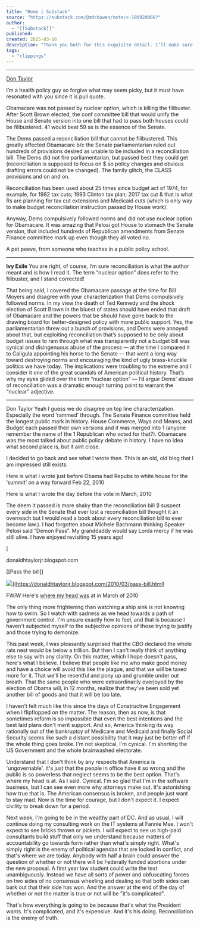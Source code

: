 ```yaml
---
title: "Home | Substack"
source: "https://substack.com/@mdcbowen/note/c-100920066?"
author:
  - "[[Substack]]"
published:
created: 2025-03-16
description: "Thank you both for this exquisite detail. I’ll make sure to append it to the record."
tags:
  - "clippings"
---
```

---

[Don Taylor](https://substack.com/@professortaylor?)

I’m a health policy guy so forgive what may seem picky, but it must have resonated with you since it is pull quote.

Obamacare was not passed by nuclear option, which is killing the filibuster. After Scott Brown elected, the conf committee bill that would unify the House and Senate version into one bill that had to pass both houses could be filibustered. 41 would beat 59 as is the essence of the Senate.

The Dems passed a reconciliation bill that cannot be filibustered. This greatly affected Obamacare b/c the Senate parliamentarian ruled out hundreds of provisions desired as unable to be included in a reconciliation bill. The Dems did not fire parliamentarian, but passed best they could get (reconciliation is supposed to focus on $ so policy changes and obvious drafting errors could not be changed). The family glitch, the CLASS provisions and on and on.

Reconciliation has been used about 25 times since budget act of 1974, for example, for 1982 tax cuts; 1993 Clinton tax plan; 2017 tax cut & that is what Rs are planning for tax cut extensions and Medicaid cuts (which is only way to make budget reconciliation instruction passed by House work).

Anyway, Dems compulsively followed norms and did not use nuclear option for Obamacare. It was amazing that Pelosi got House to stomach the Senate version, that included hundreds of Republican amendments from Senate Finance committee mark up even though they all voted no.

A pet peeve, from someone who teaches in a public policy school.

---

**Ivy Exile**
You are right, of course, I’m sure reconciliation is what the author meant and is how I read it. The term “nuclear option” does refer to the filibuster, and I stand corrected!

That being said, I covered the Obamacare passage at the time for Bill Moyers and disagree with your characterization that Dems compulsively followed norms. In my view the death of Ted Kennedy and the shock election of Scott Brown in the bluest of states should have ended that draft of Obamacare and the powers that be should have gone back to the drawing board for better-designed policy with more public support. Yes, the parliamentarian threw out a bunch of provisions, and Dems were annoyed about that, but exploiting reconciliation that’s supposed to be only about budget issues to ram through what was transparently not a budget bill was cynical and disingenuous abuse of the process — at the time I compared it to Caligula appointing his horse to the Senate — that went a long way toward destroying norms and encouraging the kind of ugly brass-knuckle politics we have today. The implications were troubling to the extreme and I consider it one of the great scandals of American political history. That’s why my eyes glided over the term “nuclear option” — I’d argue Dems’ abuse of reconciliation was a dramatic enough turning point to warrant the “nuclear” adjective.

---

Don Taylor
Yeah I guess we do disagree on top line characterization. Especially the word ‘rammed’ through. The Senate Finance committee held the longest public mark in history. House Commerce, Ways and Means, and Budget each passed their own versions and it was merged into 1 (anyone remember the name of the 1 Republican who voted for that?). Obamacare was the most talked about public policy debate in history. I have no idea what second place is, but it aint close.

I decided to go back and see what I wrote then. This is an old, old blog that I am impressed still exists.

Here is what I wrote just before Obama had Repubs to white house for the ‘summit’ on a way forward Feb 22, 2010

Here is what I wrote the day before the vote in March, 2010

The deem it passed is more shaky than the reconciliation bill (I suspect every side in the Senate that ever lost a reconciliation bill thought it an overreach but I would read a book about every reconciliation bill to ever become law.). I had forgotten about Michele Bachmann thinking Speaker Pelosi said “Demon Pass”. My granddaddy would say Lorda mercy if he was still alive. I have enjoyed revisiting 15 years ago!

[

donaldhtaylorjr.blogspot.com

[[Pass the bill]]

![](https://substackcdn.com/image/fetch/w_64,h_64,c_fill,f_auto,q_auto:good,fl_progressive:steep,g_auto/https%3A%2F%2Fsubstack-post-media.s3.amazonaws.com%2Fpublic%2Fimages%2Fb8b25cea-7fb2-48b1-91a1-f8ca85c33287_18x13.gif)](https://donaldhtaylorjr.blogspot.com/2010/03/pass-bill.html)

FWIW
Here's [where my head was](https://cobb.typepad.com/cobb/2010/03/bipartisan-my-ass.html) at in March of 2010

The only thing more frightening than watching a ship sink is not knowing how to swim. So I watch with sadness as we head towards a path of government control. I'm unsure exactly how to feel, and that is because I haven't subjected myself to the subjective opinions of those trying to justify and those trying to demonize. 

This past week, I was pleasantly surprised that the CBO declared the whole rats nest would be below a trillion. But then I can't really think of anything else to say with any clarity. On this matter, which I hope doesn't pass, here's what I believe. I believe that people like me who make good money and have a choice will avoid this like the plague, and that we will be taxed more for it. That we'll be resentful and pony up and grumble under out breath. That the same people who were extraordinarily overjoyed by the election of Obama will, in 12 months, realize that they've been sold yet another bill of goods and that it will be too late. 

I haven't felt much like this since the days of Constructive Engagement when I flipflopped on the matter. The reason, then as now, is that sometimes reform is so impossible that even the best intentions and the best laid plans don't merit support. And so, America thinking its way rationally out of the bankruptcy of Medicare and Medicaid and finally Social Security seems like such a distant possibility that it may just be better off if the whole thing goes broke. I'm not skeptical, I'm cynical. I'm shorting the US Government and the whole brainwashed electorate. 

Understand that I don't think by any respects that America is 'ungovernable'. It's just that the people in office have it so wrong and the public is so powerless that neglect seems to be the best option. That's where my head is at. As I said. Cynical. I'm so glad that I'm in the software business, but I can see even more why attorneys make out. It's astonishing how true that is. The American consensus is broken, and people just want to stay mad. Now is the time for courage, but I don't expect it. I expect civility to break down for a period. 

Next week, I'm going to be in the wealthy part of DC. And as usual, I will continue doing my consulting work on the IT systems at Fannie Mae. I won't expect to see bricks thrown or pickets. I will expect to see us high-paid consultants build stuff that only we understand because matters of accountability go towards form rather than what's simply right. What's simply right is the enemy of political agendas that are locked in conflict, and that's where we are today. Anybody with half a brain could answer the question of whether or not there will be Federally funded abortions under the new proposal. A first year law student could write the text unambiguously. Instead we have all sorts of power and obfuscating forces on two sides of no consensus wheeling and dealing so that both sides can bark out that their side has won. And the answer at the end of the day of whether or not the matter is true or not will be "it's complicated".

That's how everything is going to be because that's what the President wants. It's complicated, and it's expensive. And it's his doing. Reconciliation is the enemy of truth.